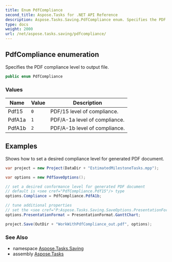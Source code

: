 ```yaml
---
title: Enum PdfCompliance
second_title: Aspose.Tasks for .NET API Reference
description: Aspose.Tasks.Saving.PdfCompliance enum. Specifies the PDF compliance level to output file
type: docs
weight: 2000
url: /net/aspose.tasks.saving/pdfcompliance/
---
```

## PdfCompliance enumeration

Specifies the PDF compliance level to output file.

```csharp
public enum PdfCompliance
```

### Values

| Name | Value | Description |
| --- | --- | --- |
| Pdf15 | `0` | PDF/15 level of compliance. |
| PdfA1a | `1` | PDF/A-1a level of compliance. |
| PdfA1b | `2` | PDF/A-1b level of compliance. |

## Examples

Shows how to set a desired compliance level for generated PDF document.

```csharp
var project = new Project(DataDir + "EstimatedMilestoneTasks.mpp");

var options = new PdfSaveOptions();

// set a desired conformance level for generated PDF document
// default is <see cref="PdfCompliance.Pdf15"/> type
options.Compliance = PdfCompliance.PdfA1b;

// tune additional properties
// set the <see cref="P:Aspose.Tasks.Saving.SaveOptions.PresentationFormat" /> in which the document will be saved.
options.PresentationFormat = PresentationFormat.GanttChart;

project.Save(OutDir + "WorkWithPdfCompliance_out.pdf", options);
```

### See Also

* namespace [Aspose.Tasks.Saving](../../aspose.tasks.saving/)
* assembly [Aspose.Tasks](../../)


